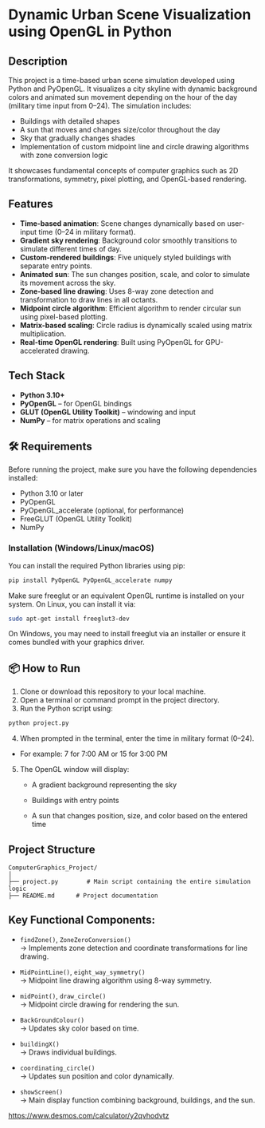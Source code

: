 # Dynamic Urban Scene Visualization using OpenGL in Python

## Description

This project is a time-based urban scene simulation developed using Python and PyOpenGL. It visualizes a city skyline with dynamic background colors and animated sun movement depending on the hour of the day (military time input from 0–24). The simulation includes:

- Buildings with detailed shapes
- A sun that moves and changes size/color throughout the day
- Sky that gradually changes shades
- Implementation of custom midpoint line and circle drawing algorithms with zone conversion logic

It showcases fundamental concepts of computer graphics such as 2D transformations, symmetry, pixel plotting, and OpenGL-based rendering.

## Features

- **Time-based animation**: Scene changes dynamically based on user-input time (0–24 in military format).
- **Gradient sky rendering**: Background color smoothly transitions to simulate different times of day.
- **Custom-rendered buildings**: Five uniquely styled buildings with separate entry points.
- **Animated sun**: The sun changes position, scale, and color to simulate its movement across the sky.
- **Zone-based line drawing**: Uses 8-way zone detection and transformation to draw lines in all octants.
- **Midpoint circle algorithm**: Efficient algorithm to render circular sun using pixel-based plotting.
- **Matrix-based scaling**: Circle radius is dynamically scaled using matrix multiplication.
- **Real-time OpenGL rendering**: Built using PyOpenGL for GPU-accelerated drawing.

## Tech Stack

- **Python 3.10+**
- **PyOpenGL** – for OpenGL bindings
- **GLUT (OpenGL Utility Toolkit)** – windowing and input
- **NumPy** – for matrix operations and scaling

## 🛠️ Requirements

Before running the project, make sure you have the following dependencies installed:

- Python 3.10 or later
- PyOpenGL
- PyOpenGL_accelerate (optional, for performance)
- FreeGLUT (OpenGL Utility Toolkit)
- NumPy

### Installation (Windows/Linux/macOS)

You can install the required Python libraries using pip:

```bash
pip install PyOpenGL PyOpenGL_accelerate numpy
```

Make sure freeglut or an equivalent OpenGL runtime is installed on your system. On Linux, you can install it via:

```bash
sudo apt-get install freeglut3-dev
```

On Windows, you may need to install freeglut via an installer or ensure it comes bundled with your graphics driver.


## 📦 How to Run

1. Clone or download this repository to your local machine.
2. Open a terminal or command prompt in the project directory.
3. Run the Python script using:

```bash
python project.py
```

4. When prompted in the terminal, enter the time in military format (0–24).

- For example: 7 for 7:00 AM or 15 for 3:00 PM

5. The OpenGL window will display:

   - A gradient background representing the sky

   - Buildings with entry points

   - A sun that changes position, size, and color based on the entered time

## Project Structure
```
ComputerGraphics_Project/
│
├── project.py        # Main script containing the entire simulation logic
├── README.md      # Project documentation
```
## Key Functional Components:

- `findZone()`, `ZoneZeroConversion()`  
  → Implements zone detection and coordinate transformations for line drawing.

- `MidPointLine()`, `eight_way_symmetry()`  
  → Midpoint line drawing algorithm using 8-way symmetry.

- `midPoint()`, `draw_circle()`  
  → Midpoint circle drawing for rendering the sun.

- `BackGroundColour()`  
  → Updates sky color based on time.

- `buildingX()`  
  → Draws individual buildings.

- `coordinating_circle()`  
  → Updates sun position and color dynamically.

- `showScreen()`  
  → Main display function combining background, buildings, and the sun.


https://www.desmos.com/calculator/y2qvhodvtz

